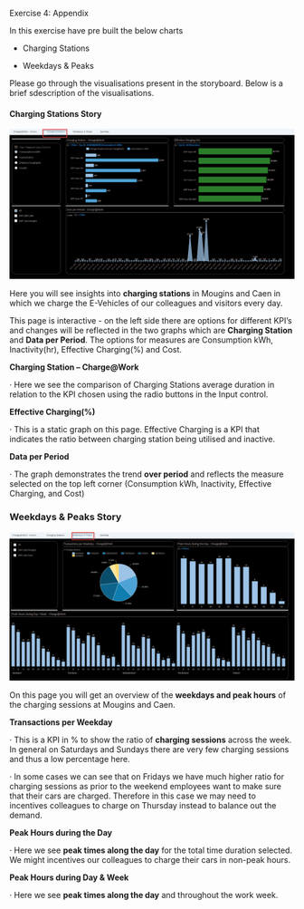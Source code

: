 Exercise 4: Appendix

In this exercise have pre built the below charts

- Charging Stations

- Weekdays & Peaks



Please go through the visualisations present in the storyboard. Below is a brief sdescription of the visualisations.

#### **Charging Stations Story**



![](Images/4.Appendix/image1.png)<!--- {width="5.65in" height="3.189583333333333in"} -->

Here you will see insights into **charging stations** in Mougins and Caen in which we charge the E-Vehicles of our colleagues and visitors every day.

This page is interactive - on the left side there are options for different KPI’s and changes will be reflected in the two graphs which are **Charging Station** and **Data per Period**. The options for measures are Consumption kWh, Inactivity(hr), Effective Charging(%) and Cost.

**Charging Station – Charge@Work**

·    Here we see the comparison of Charging Stations average duration in relation to the KPI chosen using the radio buttons in the Input control.

**Effective Charging(%)**

·    This is a static graph on this page. Effective Charging is a KPI that indicates the ratio between charging station being utilised and inactive.

**Data per Period**

·    The graph demonstrates the trend **over period** and reflects the measure selected on the top left corner (Consumption kWh, Inactivity, Effective Charging, and Cost)



### Weekdays & Peaks Story

![](Images/4.Appendix/image2.png)



On this page you will get an overview of the **weekdays and peak hours** of the charging sessions at Mougins and Caen.

**Transactions per Weekday**

·    This is a KPI in % to show the ratio of **charging sessions** across the week. In general on Saturdays and Sundays there are very few charging sessions and thus a low percentage here.

·    In some cases we can see that on Fridays we have much higher ratio for charging sessions as prior to the weekend employees want to make sure that their cars are charged. Therefore in this case we may need to incentives colleagues to charge on Thursday instead to balance out the demand.

**Peak Hours during the Day**

·    Here we see **peak times along the day** for the total time duration selected. We might incentives our colleagues to charge their cars in non-peak hours.

**Peak Hours during Day & Week**

·    Here we see **peak times along the day** and throughout the work week.
